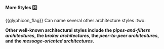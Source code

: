 <div id="title">

#### More Styles :two:

<span id="prereqs"></span>

</div>
<span id="outcomes">{{glyphicon_flag}} Can name several other architecture styles :two:</span>

<div id="body">

**Other well-known architectural styles include the _pipes-and-filters architectures_, the _broker architectures_, the _peer-to-peer architectures_, and the _message-oriented architectures_.**

</div>

<div id="extras">
  <include src="resources.md" />
</div>